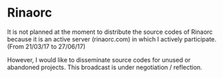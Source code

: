 # Rinaorc

It is not planned at the moment to distribute the source codes of Rinaorc because it is an active server (rinaorc.com) in which I actively participate. (From 21/03/17 to 27/06/17)

However, I would like to disseminate source codes for unused or abandoned projects. This broadcast is under negotiation / reflection.
